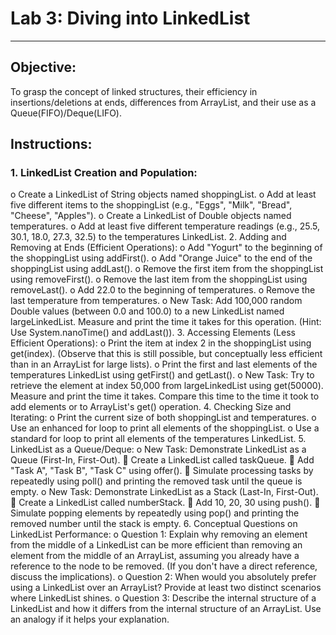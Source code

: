 # Lab 3: Diving into LinkedList 
________________________________________
## Objective: 
To grasp the concept of linked structures, their efficiency in insertions/deletions at ends, 
differences from ArrayList, and their use as a Queue(FIFO)/Deque(LIFO).
## Instructions:
### 1.	LinkedList Creation and Population:
o	Create a LinkedList of String objects named shoppingList.
o	Add at least five different items to the shoppingList (e.g., "Eggs", "Milk", "Bread", "Cheese", "Apples").
o	Create a LinkedList of Double objects named temperatures.
o	Add at least five different temperature readings (e.g., 25.5, 30.1, 18.0, 27.3, 32.5) to the temperatures LinkedList.
2.	Adding and Removing at Ends (Efficient Operations):
o	Add "Yogurt" to the beginning of the shoppingList using addFirst().
o	Add "Orange Juice" to the end of the shoppingList using addLast().
o	Remove the first item from the shoppingList using removeFirst().
o	Remove the last item from the shoppingList using removeLast().
o	Add 22.0 to the beginning of temperatures.
o	Remove the last temperature from temperatures.
o	New Task: Add 100,000 random Double values (between 0.0 and 100.0) to a new LinkedList<Double> named largeLinkedList. Measure and print the time it takes for this operation. (Hint: Use System.nanoTime() and addLast()).
3.	Accessing Elements (Less Efficient Operations):
o	Print the item at index 2 in the shoppingList using get(index). (Observe that this is still possible, but conceptually less efficient than in an ArrayList for large lists).
o	Print the first and last elements of the temperatures LinkedList using getFirst() and getLast().
o	New Task: Try to retrieve the element at index 50,000 from largeLinkedList using get(50000). Measure and print the time it takes. Compare this time to the time it took to add elements or to ArrayList's get() operation.
4.	Checking Size and Iterating:
o	Print the current size of both shoppingList and temperatures.
o	Use an enhanced for loop to print all elements of the shoppingList.
o	Use a standard for loop to print all elements of the temperatures LinkedList.
5.	LinkedList as a Queue/Deque:
o	New Task: Demonstrate LinkedList as a Queue (First-In, First-Out).
	Create a LinkedList<String> called taskQueue.
	Add "Task A", "Task B", "Task C" using offer().
	Simulate processing tasks by repeatedly using poll() and printing the removed task until the queue is empty.
o	New Task: Demonstrate LinkedList as a Stack (Last-In, First-Out).
	Create a LinkedList<Integer> called numberStack.
	Add 10, 20, 30 using push().
	Simulate popping elements by repeatedly using pop() and printing the removed number until the stack is empty.
6.	Conceptual Questions on LinkedList Performance:
o	Question 1: Explain why removing an element from the middle of a LinkedList can be more efficient than removing an element from the middle of an ArrayList, assuming you already have a reference to the node to be removed. (If you don't have a direct reference, discuss the implications).
o	Question 2: When would you absolutely prefer using a LinkedList over an ArrayList? Provide at least two distinct scenarios where LinkedList shines.
o	Question 3: Describe the internal structure of a LinkedList and how it differs from the internal structure of an ArrayList. Use an analogy if it helps your explanation.

